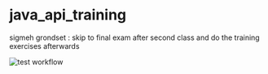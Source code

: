 # java_api_training
sigmeh grondset : skip to final exam after second class and do the training exercises afterwards


![test workflow](https://github.com/github/docs/actions/workflows/build.yml/badge.svg)